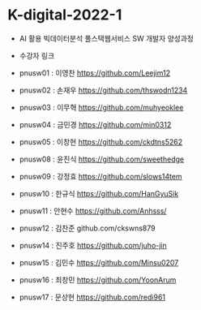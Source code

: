 # K-digital-2022-1
+ AI 활용 빅데이터분석 풀스택웹서비스 SW 개발자 양성과정
 
+ 수강자 링크 
 + pnusw01 : 이영찬 https://github.com/Leejim12 
 + pnusw02 : 손재우 https://github.com/thswodn1234
 + pnusw03 : 이무혁 https://github.com/muhyeoklee
 + pnusw04 : 금민경 https://github.com/min0312
 + pnusw05 : 이창현 https://github.com/ckdtns5262
 + pnusw08 : 윤진식 https://github.com/sweethedge
 + pnusw09 : 강정효 https://github.com/slows14tem
 + pnusw10 : 한규식 https://github.com/HanGyuSik
 + pnusw11 : 안현수 https://github.com/Anhsss/
 + pnusw12 : 김찬준 github.com/ckswns879 
 + pnusw14 : 진주호 https://github.com/juho-jin
 + pnusw15 : 김민수 https://github.com/Minsu0207
 + pnusw16 : 최창민 https://github.com/YoonArum
 + pnusw17 : 문상현 https://github.com/redi961
 